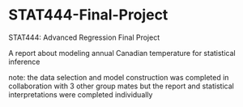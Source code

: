 # STAT444-Final-Project
STAT444: Advanced Regression Final Project

A report about modeling annual Canadian temperature for statistical inference

note: the data selection and model construction was completed in collaboration with 3 other group mates but the report and statistical interpretations were completed individually
